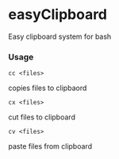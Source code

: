 # easyClipboard
Easy clipboard system for bash 

### Usage
```
cc <files>
```
copies files to clipbaord
```
cx <files>
```
cut files to clipboard
```
cv <files>
```
paste files from clipboard
